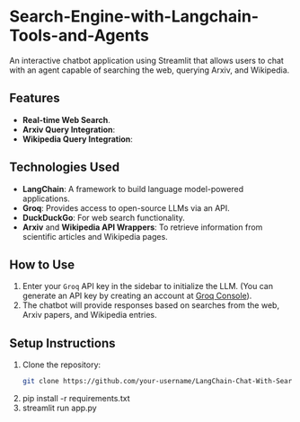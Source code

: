 # Search-Engine-with-Langchain-Tools-and-Agents
An interactive chatbot application using Streamlit that allows users to chat with an agent capable of searching the web, querying Arxiv, and Wikipedia.

## Features
- **Real-time Web Search**.
- **Arxiv Query Integration**:
- **Wikipedia Query Integration**:

## Technologies Used
- **LangChain**: A framework to build language model-powered applications.
- **Groq**: Provides access to open-source LLMs via an API.
- **DuckDuckGo**: For web search functionality.
- **Arxiv** and **Wikipedia API Wrappers**: To retrieve information from scientific articles and Wikipedia pages.

## How to Use
1. Enter your `Groq` API key in the sidebar to initialize the LLM. (You can generate an API key by creating an account at [Groq Console](https://console.groq.com/playground)).
2. The chatbot will provide responses based on searches from the web, Arxiv papers, and Wikipedia entries.

## Setup Instructions
1. Clone the repository:
   ```bash
   git clone https://github.com/your-username/LangChain-Chat-With-Search.git
2. pip install -r requirements.txt
3. streamlit run app.py


